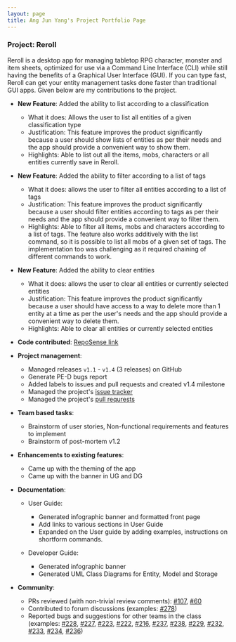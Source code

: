 ```yaml
---
layout: page
title: Ang Jun Yang's Project Portfolio Page
---
```


### Project: Reroll

Reroll is a desktop app for managing tabletop RPG character, monster and item sheets, optimized for use via a Command Line Interface (CLI) while still having the benefits of a Graphical User Interface (GUI). If you can type fast, Reroll can get your entity management tasks done faster than traditional GUI apps.
Given below are my contributions to the project.

* **New Feature**: Added the ability to list according to a classification
  * What it does: Allows the user to list all entities of a given classification type
  * Justification: This feature improves the product significantly because a user should show lists of entities as per their needs and the app should provide a convenient way to show them.
  * Highlights: Able to list out all the items, mobs, characters or all entities currently save in Reroll.


* **New Feature**: Added the ability to filter according to a list of tags
  * What it does: allows the user to filter all entities according to a list of tags
  * Justification: This feature improves the product significantly because a user should filter entities according to tags as per their needs and the app should provide a convenient way to filter them.
  * Highlights: Able to filter all items, mobs and characters according to a list of tags. The feature also works additively with the list command, so it is possible to list all mobs of a given set of tags. The implementation too was challenging as it required chaining of different commands to work.

* **New Feature**: Added the ability to clear entities
  * What it does: allows the user to clear all entities or currently selected entities
  * Justification: This feature improves the product significantly because a user should have access to a way to delete more than 1 entity at a time as per the user's needs and the app should provide a convenient way to delete them.
  * Highlights: Able to clear all entities or currently selected entities



* **Code contributed**: [RepoSense link](https://nus-cs2103-ay2223s2.github.io/tp-dashboard/?search=angjunyang&breakdown=true&sort=groupTitle%20dsc&sortWithin=title&since=2023-02-17&timeframe=commit&mergegroup=&groupSelect=groupByRepos&checkedFileTypes=docs~functional-code~test-code~other)

* **Project management**:
  * Managed releases `v1.1` - `v1.4` (3 releases) on GitHub
  * Generate PE-D bugs report
  * Added labels to issues and pull requests and created v1.4 milestone
  * Managed the project's [issue tracker](https://github.com/AY2223S2-CS2103T-T15-1/tp/issues)
  * Managed the project's [pull requrests](https://github.com/AY2223S2-CS2103T-T15-1/tp/pulls)

* **Team based tasks**:
  * Brainstorm of user stories, Non-functional requirements and features to implement
  * Brainstorm of post-mortem v1.2


* **Enhancements to existing features**:
  * Came up with the theming of the app
  * Came up with the banner in UG and DG


* **Documentation**:
  * User Guide:
    * Generated infographic banner and formatted front page
    * Add links to various sections in User Guide
    * Expanded on the User guide by adding examples, instructions on shortform commands.

  * Developer Guide:
    * Generated infographic banner
    * Generated UML Class Diagrams for Entity, Model and Storage


* **Community**:
  * PRs reviewed (with non-trivial review comments): [\#107](https://github.com/AY2223S2-CS2103T-T15-1/tp/pull/107), [\#60](https://github.com/AY2223S2-CS2103T-T15-1/tp/pull/60)
  * Contributed to forum discussions (examples: [\#278](https://github.com/nus-cs2103-AY2223S2/forum/issues/278))
  * Reported bugs and suggestions for other teams in the class (examples: [\#228](https://github.com/AY2223S2-CS2103-F11-1/tp/issues/228), [\#227](https://github.com/AY2223S2-CS2103-F11-1/tp/issues/227), [\#223](https://github.com/AY2223S2-CS2103-F11-1/tp/issues/223), [\#222](https://github.com/AY2223S2-CS2103-F11-1/tp/issues/222), [\#216](https://github.com/AY2223S2-CS2103-F11-1/tp/issues/216), [\#237](https://github.com/AY2223S2-CS2103-F11-1/tp/issues/237), [\#238](https://github.com/AY2223S2-CS2103-F11-1/tp/issues/238), [\#229](https://github.com/AY2223S2-CS2103-F11-1/tp/issues/229), [\#232](https://github.com/AY2223S2-CS2103-F11-1/tp/issues/232), [\#233](https://github.com/AY2223S2-CS2103-F11-1/tp/issues/233), [\#234](https://github.com/AY2223S2-CS2103-F11-1/tp/issues/234), [\#236](https://github.com/AY2223S2-CS2103-F11-1/tp/issues/236))

